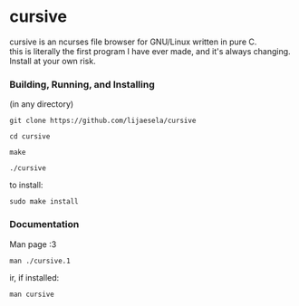 # cursive
cursive is an ncurses file browser for GNU/Linux written in pure C.  
this is literally the first program I have ever made, and it's always changing.  
Install at your own risk.  
### Building, Running, and Installing
(in any directory)  
```shell
git clone https://github.com/lijaesela/cursive
```  
```shell
cd cursive
```  
```shell
make
```  
```shell
./cursive
```  
to install:  
```shell
sudo make install
```
### Documentation
Man page :3  
```shell
man ./cursive.1
```  
ir, if installed:  
```shell
man cursive
```
